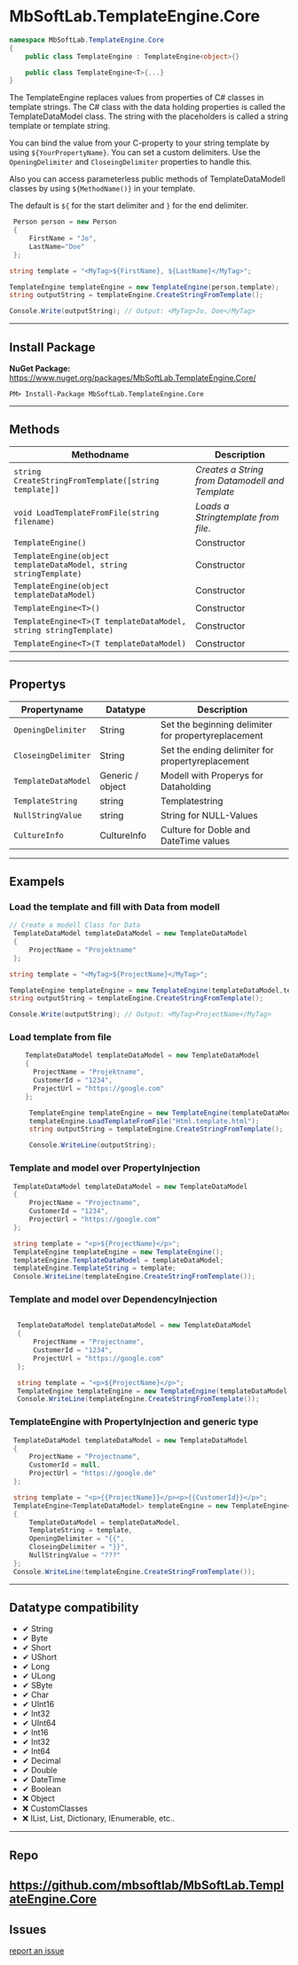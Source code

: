 # MbSoftLab.TemplateEngine.Core
```csharp
namespace MbSoftLab.TemplateEngine.Core
{
    public class TemplateEngine : TemplateEngine<object>{}

    public class TemplateEngine<T>{...}
}
```
 
 
The TemplateEngine replaces values from properties of C# classes in template strings.
The C# class with the data holding properties is called the TemplateDataModel class. 
The string with the placeholders is called a string template or template string.


You can bind the value from your C-property to your string template by using `${YourPropertyName}`. 
You can set a custom delimiters. Use the `OpeningDelimiter` and `CloseingDelimiter` properties to handle this.

Also you can access parameterless public methods of TemplateDataModell classes by using `${MethodName()}` in your template. 


The default is `${` for the start delimiter and `}` for the end delimiter.
 
```csharp
 Person person = new Person
 {
     FirstName = "Jo",
     LastName="Doe"
 };

string template = "<MyTag>${FirstName}, ${LastName}</MyTag>";

TemplateEngine templateEngine = new TemplateEngine(person,template);
string outputString = templateEngine.CreateStringFromTemplate();

Console.Write(outputString); // Output: <MyTag>Jo, Doe</MyTag> 
```

---

## Install Package

**NuGet Package:** 
https://www.nuget.org/packages/MbSoftLab.TemplateEngine.Core/

```PM
PM> Install-Package MbSoftLab.TemplateEngine.Core
```

---

## Methods 
|Methodname                                                            |Description                                                     |
|------------------------------------------------------------------------|-----------------------------------------------------------------|
|`string CreateStringFromTemplate([string template])`                |*Creates a String from Datamodell and Template*   |
|`void LoadTemplateFromFile(string filename)`                          |*Loads a Stringtemplate from file*.                  |
|`TemplateEngine()`                                                   |Constructor         |
|`TemplateEngine(object templateDataModel, string stringTemplate)`     |Constructor         |
|`TemplateEngine(object templateDataModel)`                            |Constructor         |
|`TemplateEngine<T>()`                                               |Constructor         |
|`TemplateEngine<T>(T templateDataModel, string stringTemplate)`     |Constructor         |
|`TemplateEngine<T>(T templateDataModel)`                            |Constructor         |

---

## Propertys 

|Propertyname                            |Datatype          |Description                                                           |
|----------------------------------------|------------------|-------------------------------------------------------------------------|
|`OpeningDelimiter`                    |String            |Set the beginning delimiter for propertyreplacement                     |
|`CloseingDelimiter`                   |String            |Set the ending delimiter for propertyreplacement                       |
|`TemplateDataModel`                      |Generic / object  |Modell with Properys for Dataholding                                     |
|`TemplateString`                      |string            |Templatestring                                                     |
|`NullStringValue`                     |string            |String for NULL-Values                                              |
|`CultureInfo`                     |CultureInfo           |Culture for Doble and DateTime values                                   |

---

## Exampels

### **Load the template and fill with Data from modell**
```csharp
// Create a modell Class for Data
 TemplateDataModel templateDataModel = new TemplateDataModel
 {
     ProjectName = "Projektname"
 };

string template = "<MyTag>${ProjectName}</MyTag>";

TemplateEngine templateEngine = new TemplateEngine(templateDataModel,template);
string outputString = templateEngine.CreateStringFromTemplate();

Console.Write(outputString); // Output: <MyTag>ProjectName</MyTag> 
```
### **Load template from file**
```csharp
    TemplateDataModel templateDataModel = new TemplateDataModel
    {
      ProjectName = "Projektname",
      CustomerId = "1234",
      ProjectUrl = "https://google.com"
    };

     TemplateEngine templateEngine = new TemplateEngine(templateDataModel);
     templateEngine.LoadTemplateFromFile("Html.template.html");
     string outputString = templateEngine.CreateStringFromTemplate();

     Console.WriteLine(outputString);
```


### **Template and model over PropertyInjection** 
```csharp
 TemplateDataModel templateDataModel = new TemplateDataModel
 {
     ProjectName = "Projectname",
     CustomerId = "1234",
     ProjectUrl = "https://google.com"
 };

 string template = "<p>${ProjectName}</p>";
 TemplateEngine templateEngine = new TemplateEngine();
 templateEngine.TemplateDataModel = templateDataModel;
 templateEngine.TemplateString = template;
 Console.WriteLine(templateEngine.CreateStringFromTemplate());

```

### **Template and model over DependencyInjection** 
```csharp

  TemplateDataModel templateDataModel = new TemplateDataModel
  {
      ProjectName = "Projectname",
      CustomerId = "1234",
      ProjectUrl = "https://google.com"
  };

  string template = "<p>${ProjectName}</p>";
  TemplateEngine templateEngine = new TemplateEngine(templateDataModel,template);
  Console.WriteLine(templateEngine.CreateStringFromTemplate());


```
### **TemplateEngine with PropertyInjection and generic type**
```csharp
 TemplateDataModel templateDataModel = new TemplateDataModel
 {
     ProjectName = "Projectname",
     CustomerId = null,
     ProjectUrl = "https://google.de"
 };

 string template = "<p>{{ProjectName}}</p><p>{{CustomerId}}</p>";
 TemplateEngine<TemplateDataModel> templateEngine = new TemplateEngine<TemplateDataModel>()
 {
     TemplateDataModel = templateDataModel,
     TemplateString = template,
     OpeningDelimiter = "{{",
     CloseingDelimiter = "}}",
     NullStringValue = "???"
 };
 Console.WriteLine(templateEngine.CreateStringFromTemplate());

```


---

 ## Datatype compatibility
 
- ✔ String
- ✔ Byte
- ✔ Short
- ✔ UShort
- ✔ Long
- ✔ ULong
- ✔ SByte
- ✔ Char
- ✔ UInt16
- ✔ Int32
- ✔ UInt64
- ✔ Int16
- ✔ Int32
- ✔ Int64
- ✔ Decimal
- ✔ Double
- ✔ DateTime
- ✔ Boolean
- ❌ Object
- ❌ CustomClasses
- ❌ IList, List, Dictionary, IEnumerable, etc..

 

---
 
## Repo 

https://github.com/mbsoftlab/MbSoftLab.TemplateEngine.Core
---

## Issues 

[report an issue](https://github.com/mbsoftlab/MbSoftLab.TemplateEngine.Core/issues)